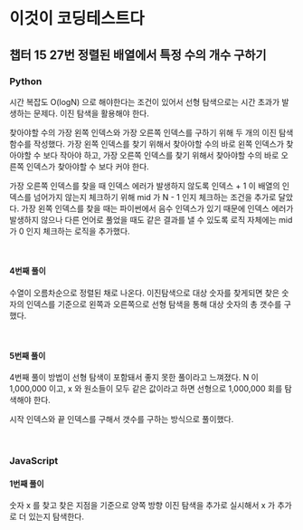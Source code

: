 # 이것이 코딩테스트다

## 챕터 15 27번 정렬된 배열에서 특정 수의 개수 구하기

### Python

시간 복잡도 O(logN) 으로 해야한다는 조건이 있어서 선형 탐색으로는 시간 초과가 발생하는 문제다. 이진 탐색을 활용해야 한다.

찾아야할 수의 가장 왼쪽 인덱스와 가장 오른쪽 인덱스를 구하기 위해 두 개의 이진 탐색 함수를 작성했다. 가장 왼쪽 인덱스를 찾기 위해서 찾아야할 수의 바로 왼쪽 인덱스가 찾아야할 수 보다 작아야 하고, 가장 오른쪽 인덱스를 찾기 위해서 찾아야할 수의 바로 오른쪽 인덱스가 찾아야할 수 보다 커야 한다.

가장 오른쪽 인덱스를 찾을 때 인덱스 에러가 발생하지 않도록 인덱스 + 1 이 배열의 인덱스를 넘어가지 않는지 체크하기 위해 mid 가 N - 1 인지 체크하는 조건을 추가로 달았다. 가장 왼쪽 인덱스를 찾을 때는 파이썬에서 음수 인덱스가 있기 때문에 인덱스 에러가 발생하지 않으나 다른 언어로 풀었을 때도 같은 결과를 낼 수 있도록 로직 자체에는 mid 가 0 인지 체크하는 로직을 추가했다.

<br>

#### 4번째 풀이

수열이 오름차순으로 정렬된 채로 나온다. 이진탐색으로 대상 숫자를 찾게되면 찾은 숫자의 인덱스를 기준으로 왼쪽과 오른쪽으로 선형 탐색을 통해 대상 숫자의 총 갯수를 구했다.

<br>

#### 5번째 풀이

4번째 풀이 방법이 선형 탐색이 포함돼서 좋지 못한 풀이라고 느껴졌다. N 이 1,000,000 이고, x 와 원소들이 모두 같은 값이라고 하면 선형으로 1,000,000 회를 탐색해야 한다.

시작 인덱스와 끝 인덱스를 구해서 갯수를 구하는 방식으로 풀이했다.

<br>

### JavaScript

#### 1번째 풀이

숫자 x 를 찾고 찾은 지점을 기준으로 양쪽 방향 이진 탐색을 추가로 실시해서 x 가 추가로 더 있는지 탐색한다.